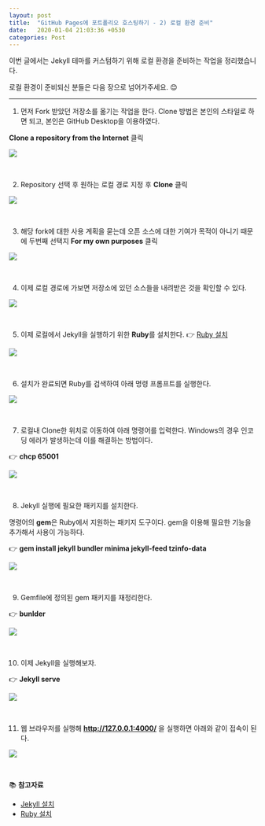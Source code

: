 ```yaml
---
layout: post
title:  "GitHub Pages에 포트폴리오 호스팅하기 - 2) 로컬 환경 준비"
date:   2020-01-04 21:03:36 +0530
categories: Post
---
```

이번 글에서는 Jekyll 테마를 커스텀하기 위해 로컬 환경을 준비하는 작업을 정리했습니다. 

로컬 환경이 준비되신 분들은 다음 장으로 넘어가주세요. :blush:

------

1) 먼저 Fork 받았던 저장소를 옮기는 작업을 한다. Clone 방법은 본인의 스타일로 하면 되고, 본인은 GitHub Desktop을 이용하였다. 

**Clone a repository from the Internet**  클릭

![](/assets/img/post2/post2_img1.png)

<br>

2) Repository 선택 후 원하는 로컬 경로 지정 후 **Clone** 클릭

![](/assets/img/post2/post2_img2.png)

<br>

3) 해당 fork에 대한 사용 계획을 묻는데 오픈 소스에 대한 기여가 목적이 아니기 때문에 두번째 선택지 **For my own purposes** 클릭

![](/assets/img/post2/post2_img3.png)

<br>

4) 이제 로컬 경로에 가보면 저장소에 있던 소스들을 내려받은 것을 확인할 수 있다.

![](/assets/img/post2/post2_img4.png)

<br>

5)  이제 로컬에서 Jekyll을 실행하기 위한 **Ruby**를 설치한다. :point_right: [Ruby 설치](https://rubyinstaller.org/downloads/)

![](/assets/img/post2/post2_img10.jpg)

<br>

6) 설치가 완료되면 Ruby를 검색하여 아래 명령 프롬프트를 실행한다.

![](/assets/img/post2/post2_img10.png)

<br>

7) 로컬내 Clone한 위치로 이동하여 아래 명령어를 입력한다. Windows의 경우 인코딩 에러가 발생하는데 이를 해결하는 방법이다.

:point_right: **​chcp 65001**

![](/assets/img/post2/post2_img5.png)

<br>

8) Jekyll 실행에 필요한 패키지를 설치한다. 

명령어의 **gem**은 Ruby에서 지원하는 패키지 도구이다. gem을 이용해 필요한 기능을 추가해서 사용이 가능하다.

:point_right: **gem install jekyll bundler minima jekyll-feed tzinfo-data**

![](/assets/img/post2/post2_img6.png)

<br>

9) Gemfile에 정의된 gem 패키지를 재정리한다.

:point_right: **bunlder**

![](/assets/img/post2/post2_img7.png)

<br>

10) 이제 Jekyll을 실행해보자.

:point_right: **Jekyll serve**

![](/assets/img/post2/post2_img8.png)

<br>

11) 웹 브라우저를 실행해 **http://127.0.0.1:4000/** 을 실행하면 아래와 같이 접속이 된다.

![](/assets/img/post2/post2_img9.png)

<br>

:books: **참고자료**

* [Jekyll 설치](https://theorydb.github.io/envops/2019/05/03/envops-blog-github-pages-jekyll/)
* [Ruby 설치](https://park-jongseok.github.io/languages/ruby/2019/10/03/installing-ruby.html)